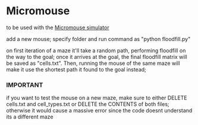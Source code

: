 # Micromouse

to be used with the [Micromouse simulator](https://github.com/mackorone/mms)  

add a new mouse; specify folder and run command as "python floodfill.py"  

on first iteration of a maze it'll take a random path, performing floodfill on the way to the goal; once it arrives at the goal, the final floodfill matrix will be saved as "cells.txt". Then, running the mouse of the same maze will make it use the shortest path it found to the goal instead;  

### IMPORTANT

if you want to test the mouse on a new maze, make sure to either DELETE cells.txt and cell_types.txt or DELETE the CONTENTS of both files; otherwise it would cause a massive error since the code doesnt understand its a different maze
